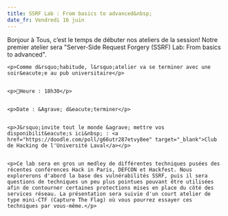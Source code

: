 ```yaml
---
title: SSRF Lab : From basics to advanced&nbsp;
date_fr: Vendredi 16 juin
---
```


<p>Bonjour à Tous, c&rsquo;est le temps de d&eacute;buter nos ateliers de la session! Notre premier atelier sera "Server-Side Request Forgery (SSRF) Lab: From basics to advanced".</p>


	<p>Comme d&rsquo;habitude, l&rsquo;atelier va se terminer avec une soir&eacute;e au pub universitaire</p>


	<p>🔔Heure : 18h30</p>


	<p>Date : &Agrave; d&eacute;terminer</p>


	<p>J&rsquo;invite tout le monde &agrave; mettre vos disponibilit&eacute;s ici&nbsp; : <a href="https://doodle.com/poll/g66utr287etvy8ee" target="_blank">Club de Hacking de l'Université Laval</a></p>


	<p>Ce lab sera en gros un medley de différentes techniques pusées des récentes conférences Hack in Paris, DEFCON et Hackfest. Nous explorerons d'abord la base des vulnérabilités SSRF, puis il sera questions de techniques un peu plus pointues pouvant être utilisées afin de contourner certaines protections mises en place du côté des services réseau. La présentation sera suivie d'un court atelier de type mini-CTF (Capture The Flag) où vous pourrez essayer ces techniques par vous-même.</p>



